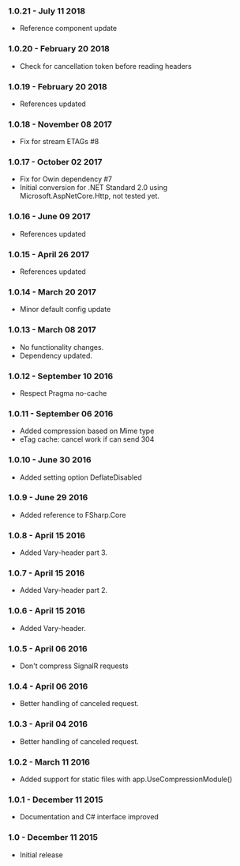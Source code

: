 ### 1.0.21 - July 11 2018
* Reference component update

### 1.0.20 - February 20 2018
* Check for cancellation token before reading headers

### 1.0.19 - February 20 2018
* References updated

### 1.0.18 - November 08 2017
* Fix for stream ETAGs #8

### 1.0.17 - October 02 2017
* Fix for Owin dependency #7
* Initial conversion for .NET Standard 2.0 using Microsoft.AspNetCore.Http, not tested yet.

### 1.0.16 - June 09 2017
* References updated

### 1.0.15 - April 26 2017
* References updated

### 1.0.14 - March 20 2017
* Minor default config update

### 1.0.13 - March 08 2017
* No functionality changes.
* Dependency updated.

### 1.0.12 - September 10 2016
* Respect Pragma no-cache

### 1.0.11 - September 06 2016
* Added compression based on Mime type
* eTag cache: cancel work if can send 304

### 1.0.10 - June 30 2016
* Added setting option DeflateDisabled

### 1.0.9 - June 29 2016
* Added reference to FSharp.Core

### 1.0.8 - April 15 2016
* Added Vary-header part 3.

### 1.0.7 - April 15 2016
* Added Vary-header part 2.

### 1.0.6 - April 15 2016
* Added Vary-header.

### 1.0.5 - April 06 2016
* Don't compress SignalR requests

### 1.0.4 - April 06 2016
* Better handling of canceled request.

### 1.0.3 - April 04 2016
* Better handling of canceled request.

### 1.0.2 - March 11 2016
* Added support for static files with app.UseCompressionModule()

### 1.0.1 - December 11 2015
* Documentation and C# interface improved

### 1.0 - December 11 2015
* Initial release
